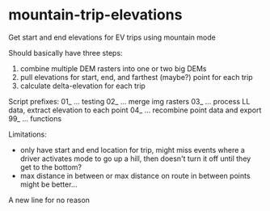 # mountain-trip-elevations
Get start and end elevations for EV trips using mountain mode

Should basically have three steps:
1. combine multiple DEM rasters into one or two big DEMs
2. pull elevations for start, end, and farthest (maybe?) point for each trip
3. calculate delta-elevation for each trip

Script prefixes:
01_ ... testing
02_ ... merge img rasters
03_ ... process LL data, extract elevation to each point
04_ ... recombine point data and export
99_ ... functions


Limitations:
* only have start and end location for trip, might miss events where a driver activates mode to go up a hill, then doesn't turn it off until they get to the bottom?
* max distance in between or max distance on route in between points might be better...

A new line for no reason
